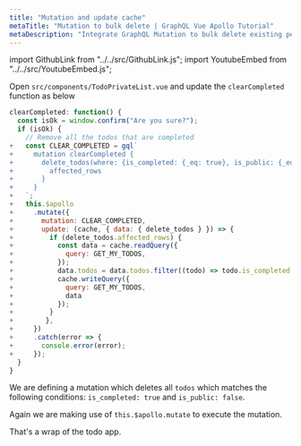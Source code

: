 ```yaml
---
title: "Mutation and update cache"
metaTitle: "Mutation to bulk delete | GraphQL Vue Apollo Tutorial"
metaDescription: "Integrate GraphQL Mutation to bulk delete existing personal todos. Update local cache after mutation using readQuery and writeQuery."
---
```


import GithubLink from "../../src/GithubLink.js";
import YoutubeEmbed from "../../src/YoutubeEmbed.js";

<YoutubeEmbed link="https://www.youtube.com/embed/QJ453VuCMzQ" />

Open `src/components/TodoPrivateList.vue` and update the `clearCompleted` function as below

<GithubLink link="https://github.com/hasura/learn-graphql/blob/master/tutorials/frontend/vue-apollo/app-final/src/components/TodoPrivateList.vue" text="src/components/TodoPrivateList.vue" />

```javascript
clearCompleted: function() {
  const isOk = window.confirm("Are you sure?");
  if (isOk) {
    // Remove all the todos that are completed
+   const CLEAR_COMPLETED = gql`
+     mutation clearCompleted {
+       delete_todos(where: {is_completed: {_eq: true}, is_public: {_eq: false}}) {
+         affected_rows
+       }
+     }
+   `;
+   this.$apollo
+     .mutate({
+       mutation: CLEAR_COMPLETED,
+       update: (cache, { data: { delete_todos } }) => {
+         if (delete_todos.affected_rows) {
+           const data = cache.readQuery({
+             query: GET_MY_TODOS,
+           });
+           data.todos = data.todos.filter((todo) => todo.is_completed !== true);
+           cache.writeQuery({
+             query: GET_MY_TODOS,
+             data
+           });
+         }
+        },
+     })
+     .catch(error => {
+       console.error(error);
+     });
  }
}
```

We are defining a mutation which deletes all `todos` which matches the following conditions: `is_completed: true` and `is_public: false`.

Again we are making use of `this.$apollo.mutate` to execute the mutation.

That's a wrap of the todo app.
